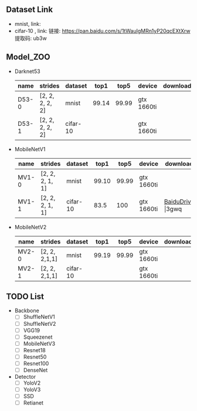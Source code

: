 

## Dataset Link

- mnist,  link:
- cifar-10 , link:  链接: https://pan.baidu.com/s/1tWauIgMRn1yP20qcEXtXrw 提取码: ub3w



##  Model_ZOO

- Darknet53

  | name  | strides         | dataset  | top1 | top5 | device     | download |
  | ----- | --------------- | -------- | ---- | ---- | ---------- | -------- |
  | D53-0 | [2, 2, 2, 2, 2] | mnist    | 99.14| 99.99| gtx 1660ti |          |
  | D53-1 | [2, 2, 2, 2, 2] | cifar-10 |      |      | gtx 1660ti |          |

- MobileNetV1

  | name  | strides         | dataset  | top1 | top5 | device     | download                                                     |
  | ----- | --------------- | -------- | ---- | ---- | ---------- | ------------------------------------------------------------ |
  | MV1-0 | [2, 2, 2, 1, 1] | mnist    | 99.10| 99.99| gtx 1660ti |                                                              |
  | MV1-1 | [2, 2, 2, 1, 1] | cifar-10 | 83.5 | 100  | gtx 1660ti | [BaiduDrive](https://pan.baidu.com/s/1EBZuHsj-_NO95xLr4NRCkQ) \|3gwq |

- MobileNetV2

  | name  | strides       | dataset  | top1 | top5 | device     | download |
  | ----- | ------------- | -------- | ---- | ---- | ---------- | -------- |
  | MV2-0 | [2, 2, 2,1,1] | mnist    | 99.19| 99.99| gtx 1660ti |          |
  | MV2-1 | [2, 2, 2,1,1] | cifar-10 |      |      | gtx 1660ti |          |



## TODO List

- Backbone
  - [ ] ShuffleNetV1
  - [ ] ShuffleNetV2
  - [ ] VGG19
  - [ ] Squeezenet
  - [ ] MobileNetV3
  - [ ] Resnet18
  - [ ] Resnet50
  - [ ] Resnet100
  - [ ] DenseNet

- Detector 
  - [ ] YoloV2
  - [ ] YoloV3
  - [ ] SSD
  - [ ] Retianet